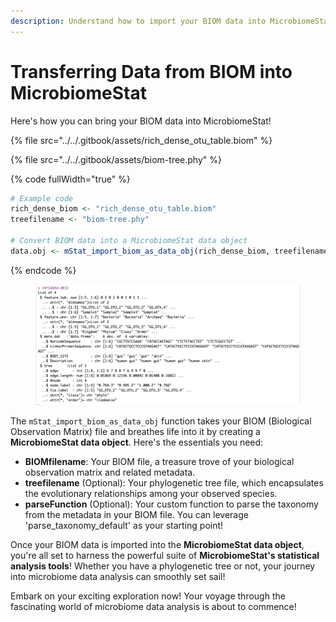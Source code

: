 ```yaml
---
description: Understand how to import your BIOM data into MicrobiomeStat's data structure.
---
```


# Transferring Data from BIOM into MicrobiomeStat

Here's how you can bring your BIOM data into MicrobiomeStat!

{% file src="../../.gitbook/assets/rich_dense_otu_table.biom" %}

{% file src="../../.gitbook/assets/biom-tree.phy" %}

{% code fullWidth="true" %}
```r
# Example code
rich_dense_biom <- "rich_dense_otu_table.biom"
treefilename <- "biom-tree.phy"

# Convert BIOM data into a MicrobiomeStat data object
data.obj <- mStat_import_biom_as_data_obj(rich_dense_biom, treefilename, parseFunction=parse_taxonomy_greengenes)
```
{% endcode %}

<figure><img src="../../.gitbook/assets/Screenshot 2023-10-10 at 15.18.52.png" alt=""><figcaption></figcaption></figure>

The `mStat_import_biom_as_data_obj` function takes your BIOM (Biological Observation Matrix) file and breathes life into it by creating a **MicrobiomeStat data object**. Here's the essentials you need:

* **BIOMfilename**: Your BIOM file, a treasure trove of your biological observation matrix and related metadata.
* **treefilename** (Optional): Your phylogenetic tree file, which encapsulates the evolutionary relationships among your observed species.
* **parseFunction** (Optional): Your custom function to parse the taxonomy from the metadata in your BIOM file. You can leverage 'parse\_taxonomy\_default' as your starting point!

Once your BIOM data is imported into the **MicrobiomeStat data object**, you're all set to harness the powerful suite of **MicrobiomeStat's statistical analysis tools**! Whether you have a phylogenetic tree or not, your journey into microbiome data analysis can smoothly set sail!

Embark on your exciting exploration now! Your voyage through the fascinating world of microbiome data analysis is about to commence!
